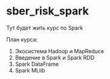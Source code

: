 # sber_risk_spark

Тут будет жить курс по Spark

План курса:

1)	Экосистема Hadoop и MapReduce
2)	Введение в Spark и Spark RDD
3)	Spark DataFrame
4)	Spark MLlib